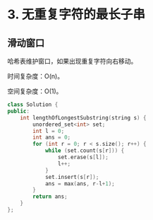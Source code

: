 # 3. 无重复字符的最长子串

## 滑动窗口

哈希表维护窗口，如果出现重复字符向右移动。

时间复杂度：O(n)。

空间复杂度：O(1)。

```cpp
class Solution {
public:
    int lengthOfLongestSubstring(string s) {
        unordered_set<int> set;
        int l = 0;
        int ans = 0;
        for (int r = 0; r < s.size(); r++) {
            while (set.count(s[r])) {
                set.erase(s[l]);
                l++;
            }
            set.insert(s[r]);
            ans = max(ans, r-l+1); 
        }
        return ans;
    }
};
```